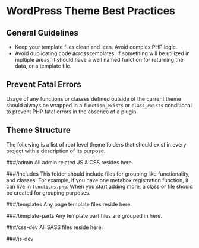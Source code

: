 # WordPress Theme Best Practices

## General Guidelines

* Keep your template files clean and lean. Avoid complex PHP logic.
* Avoid duplicating code across templates. If something will be utilized in multiple areas, it should have a well named function for returning the data, or a template file.

## Prevent Fatal Errors
Usage of any functions or classes defined outside of the current theme should always be wrapped in a `function_exists` or `class_exists` conditional to prevent PHP fatal errors in the absence of a plugin.

## Theme Structure

The following is a list of root level theme folders that should exist in every project with a description of its purpose.

###/admin
All admin related JS & CSS resides here.

###/includes
This folder should include files for grouping like functionality, and classes. For example, if you have one metabox registration function, it can live in `functions.php`. When you start adding more, a class or file should be created for grouping purposes.

###/templates
Any page template files reside here.

###/template-parts
Any template part files are grouped in here.

###/css-dev
All SASS files reside here.

###/js-dev